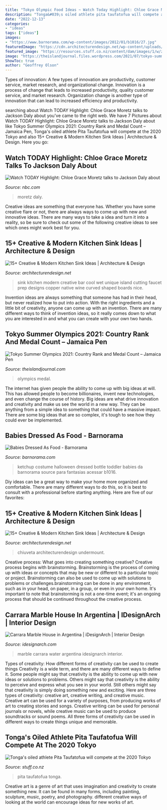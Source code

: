 ```yaml
---
title: "Tokyo Olympic Food Ideas ~ Watch Today Highlight: Chloe Grace Moretz Talks To Jackson Daly About"
description: "Tonga&#039;s oiled athlete pita taufatofua will compete at the 2020 tokyo"
date: "2022-12-13"
categories:
- "ideas"
tags: ["ideas"]
images:
- "https://www.barnorama.com/wp-content/images/2012/01/b1016/27.jpg"
featuredImage: "https://cdn.architecturendesign.net/wp-content/uploads/2015/08/AD-Creative-Modern-Kitchen-Sink-Ideas-11.jpg"
featured_image: "https://resources.stuff.co.nz/content/dam/images/1/w/z/1/u/w/image.related.StuffLandscapeSixteenByNine.1420x800.1zekkx.png/1583094620905.jpg"
image: "https://theislandjournal.files.wordpress.com/2021/07/tokyo-summer-olympics-2021.jpg"
ShowToc: true
author: "Geoffrey Olson"
---
```



Types of innovation: A few types of innovation are productivity, customer service, market research, and organizational change.
Innovation is a process of change that leads to increased productivity, quality customer service, and market research. Organization change is another type of innovation that can lead to increased efficiency and productivity.

	

		
searching about Watch TODAY Highlight: Chloe Grace Moretz talks to Jackson Daly about you've came to the right web. We have 7 Pictures about Watch TODAY Highlight: Chloe Grace Moretz talks to Jackson Daly about like Tokyo Summer Olympics 2021: Country Rank and Medal Count – Jamaica Pen, Tonga&#039;s oiled athlete Pita Taufatofua will compete at the 2020 Tokyo and also 15+ Creative &amp; Modern Kitchen Sink Ideas | Architecture &amp; Design. Here you go:
		
    
## Watch TODAY Highlight: Chloe Grace Moretz Talks To Jackson Daly About

<img loading=lazy src="https://img.nbc.com/sites/nbcunbc/files/images/2021/2/25/210225_4318265_Chloe_Grace_Moretz_talks_to_Jackson_Daly_abo.jpg" onerror="this.onerror=null;this.src='https://tse3.mm.bing.net/th?id=OIP.7Ws1Clp_8tacyjpMmWCcSgHaEK&amp;pid=15.1';" alt="Watch TODAY Highlight: Chloe Grace Moretz talks to Jackson Daly about">

_Source: nbc.com_

>moretz daly. 

	

Creative ideas are something that everyone has. Whether you have some creative flare or not, there are always ways to come up with new and innovative ideas. There are many ways to take a idea and turn it into a reality, so be sure to check out some of the following creative ideas to see which ones might work best for you.

    
## 15+ Creative &amp; Modern Kitchen Sink Ideas | Architecture &amp; Design

<img loading=lazy src="http://cdn.architecturendesign.net/wp-content/uploads/2015/08/AD-Creative-Modern-Kitchen-Sink-Ideas-09.jpg" onerror="this.onerror=null;this.src='https://tse3.mm.bing.net/th?id=OIP.Fx8z1IFagmnAMomeBRsZ1AHaMW&amp;pid=15.1';" alt="15+ Creative &amp; Modern Kitchen Sink Ideas | Architecture &amp; Design">

_Source: architecturendesign.net_

>sink kitchen modern creative bar cool wet unique island cutting faucet prep designs copper native wine curved shaped boards nice. 

	

Invention ideas are always something that someone has had in their head, but never realized how to put into action. With the right ingredients and a little bit of creativity, anyone can come up with an invention. There are many different ways to think of invention ideas, so it really comes down to what you are interested in and what you can create with your own two hands.

    
## Tokyo Summer Olympics 2021: Country Rank And Medal Count – Jamaica Pen

<img loading=lazy src="https://theislandjournal.files.wordpress.com/2021/07/tokyo-summer-olympics-2021.jpg" onerror="this.onerror=null;this.src='https://tse4.mm.bing.net/th?id=OIP.rxXUPie4JROaA4mgZd9I_wHaEF&amp;pid=15.1';" alt="Tokyo Summer Olympics 2021: Country Rank and Medal Count – Jamaica Pen">

_Source: theislandjournal.com_

>olympics medal. 

	

The internet has given people the ability to come up with big ideas at will. This has allowed people to become billionaires, invent new technologies, and even change the course of history. Big ideas are what drive innovation and creativity and make us see the world in a new way. They can be anything from a simple idea to something that could have a massive impact. There are some big ideas that are so complex, it's tough to see how they could ever be implemented.

    
## Babies Dressed As Food - Barnorama

<img loading=lazy src="https://www.barnorama.com/wp-content/images/2012/01/b1016/27.jpg" onerror="this.onerror=null;this.src='https://tse4.mm.bing.net/th?id=OIP._heOiD_MZxmb0owiJTf_awHaGP&amp;pid=15.1';" alt="Babies Dressed As Food - Barnorama">

_Source: barnorama.com_

>ketchup costume halloween dressed bottle toddler babies da barnorama source para fantasias acessar b1016. 

	

Diy ideas can be a great way to make your home more organized and comfortable. There are many different ways to do this, so it is best to consult with a professional before starting anything. Here are five of our favorites: 

    
## 15+ Creative &amp; Modern Kitchen Sink Ideas | Architecture &amp; Design

<img loading=lazy src="https://cdn.architecturendesign.net/wp-content/uploads/2015/08/AD-Creative-Modern-Kitchen-Sink-Ideas-11.jpg" onerror="this.onerror=null;this.src='https://tse3.mm.bing.net/th?id=OIP.H30QTexoLXsUUA1_RtGoUAHaFP&amp;pid=15.1';" alt="15+ Creative &amp; Modern Kitchen Sink Ideas | Architecture &amp; Design">

_Source: architecturendesign.net_

>chiuveta architecturendesign undermount. 

	

Creative process: What goes into creating something creative?
Creative process begins with brainstorming. Brainstorming is the process of coming up with ideas or concepts that may be new or different to a particular topic or project. Brainstorming can also be used to come up with solutions to problems or challenges.brainstorming can be done in any environment, such as in your head, on paper, in a group, or even in your own home. It's important to note that brainstorming is not a one-time event; it's an ongoing process that should be continued throughout the creative process.

    
## Carrara Marble House In Argentina | IDesignArch | Interior Design

<img loading=lazy src="https://www.idesignarch.com/wp-content/uploads/Carrara-Marble-House_4.jpg" onerror="this.onerror=null;this.src='https://tse2.mm.bing.net/th?id=OIP.q2Ud3ksJl0KgzctukFjgqwHaLH&amp;pid=15.1';" alt="Carrara Marble House in Argentina | iDesignArch | Interior Design">

_Source: idesignarch.com_

>marble carrara water argentina idesignarch interior. 

	

Types of creativity: How different forms of creativity can be used to create things
Creativity is a wide term, and there are many different ways to define it. Some people might say that creativity is the ability to come up with new ideas or solutions to problems. Others might say that creativity is the ability to perceive and express what you see in your world. Still others might say that creativity is simply doing something new and exciting. Here are three types of creativity: creative art, creative writing, and creative music.
Creative art can be used for a variety of purposes, from producing works of art to creating stories and songs. Creative writing can be used for personal journals or novels, while creative music can be used to produce soundtracks or sound poems. All three forms of creativity can be used in different ways to create things unique and memorable.

    
## Tonga&#039;s Oiled Athlete Pita Taufatofua Will Compete At The 2020 Tokyo

<img loading=lazy src="https://resources.stuff.co.nz/content/dam/images/1/w/z/1/u/w/image.related.StuffLandscapeSixteenByNine.1420x800.1zekkx.png/1583094620905.jpg" onerror="this.onerror=null;this.src='https://tse4.mm.bing.net/th?id=OIP.XDWtdQvFcZA0UTN33Poo0gHaEL&amp;pid=15.1';" alt="Tonga&#039;s oiled athlete Pita Taufatofua will compete at the 2020 Tokyo">

_Source: stuff.co.nz_

>pita taufatofua tonga. 

	

Creative art is a genre of art that uses imagination and creativity to create something new. It can be found in many forms, including painting, sculpture, music, poetry, and photography. different creative ways of looking at the world can encourage ideas for new works of art.

